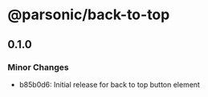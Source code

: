 # @parsonic/back-to-top

## 0.1.0

### Minor Changes

- b85b0d6: Initial release for back to top button element

